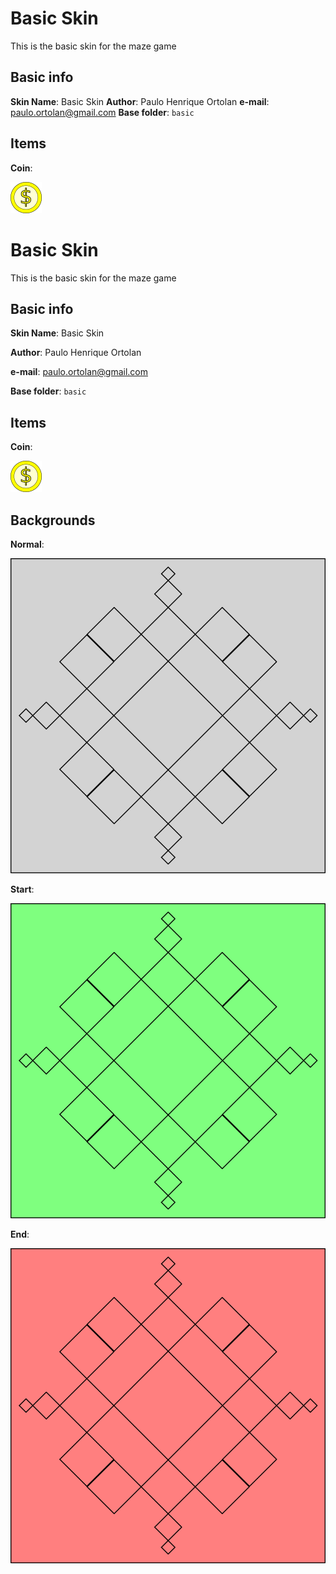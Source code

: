 # Basic Skin

This is the basic skin for the maze game

## Basic info
    
**Skin Name**: Basic Skin
**Author**: Paulo Henrique Ortolan
**e-mail**: paulo.ortolan@gmail.com
**Base folder**: `basic`

## Items

**Coin**:

![Coin][coin]

# Basic Skin

This is the basic skin for the maze game

## Basic info
    
**Skin Name**: Basic Skin
    
**Author**: Paulo Henrique Ortolan
    
**e-mail**: paulo.ortolan@gmail.com
    
**Base folder**: `basic`

## Items

**Coin**:

![Coin][coin]


## Backgrounds

**Normal**:

![background_normal][background_normal]

**Start**:

![background_start][background_start]

**End**:

![background_end][background_end]

[coin]: images/basic-coin.png
[background_normal]: images/basic-normal.png
[background_start]: images/basic-start.png
[background_end]: images/basic-end.png
